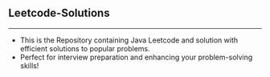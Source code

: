 ## Leetcode-Solutions
---
- This is the Repository containing Java Leetcode and solution with efficient solutions to popular problems.
- Perfect for interview preparation and enhancing your problem-solving skills!

